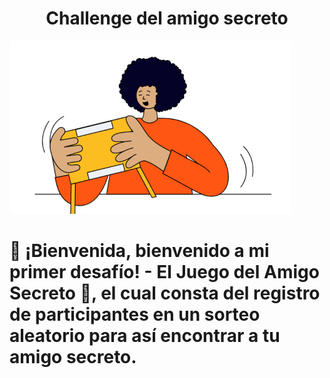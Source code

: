 <h1 align="center"> Challenge del amigo secreto </h1>

![Imagen amigo secreto](assets/amigo-secreto.png)

# 🎁 ¡Bienvenida, bienvenido a mi primer desafío! - El Juego del Amigo Secreto 🎉, el cual consta del registro de participantes en un sorteo aleatorio para así encontrar a tu amigo secreto.
